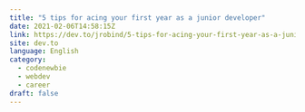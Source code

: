 ```yaml
---
title: "5 tips for acing your first year as a junior developer"
date: 2021-02-06T14:58:15Z
link: https://dev.to/jrobind/5-tips-for-acing-your-first-year-as-a-junior-developer-1hc?utm_medium=RSS&utm_source=news.12bit.vn
site: dev.to
language: English
category:
  - codenewbie
  - webdev
  - career
draft: false
---
```

